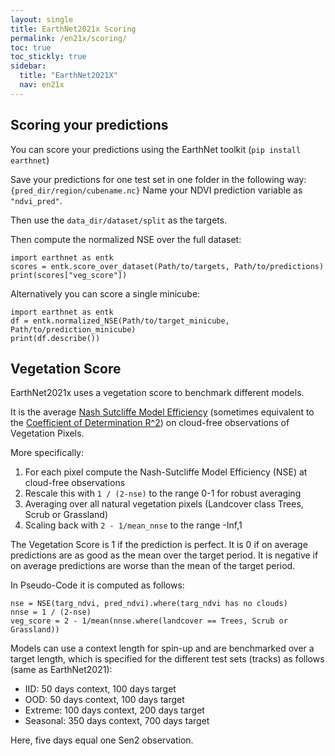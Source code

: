 ```yaml
---
layout: single
title: EarthNet2021x Scoring
permalink: /en21x/scoring/
toc: true
toc_stickly: true
sidebar:
  title: "EarthNet2021X"
  nav: en21x
---
```


## Scoring your predictions

You can score your predictions using the EarthNet toolkit (`pip install earthnet`)

Save your predictions for one test set in one folder in the following way:
`{pred_dir/region/cubename.nc}`
Name your NDVI prediction variable as `"ndvi_pred"`.

Then use the `data_dir/dataset/split` as the targets.

Then compute the normalized NSE over the full dataset:
```
import earthnet as entk
scores = entk.score_over_dataset(Path/to/targets, Path/to/predictions)
print(scores["veg_score"])
```

Alternatively you can score a single minicube:
```
import earthnet as entk
df = entk.normalized_NSE(Path/to/target_minicube, Path/to/prediction_minicube)
print(df.describe())
```

## Vegetation Score

EarthNet2021x uses a vegetation score to benchmark different models.

It is the average [Nash Sutcliffe Model Efficiency](https://en.wikipedia.org/wiki/Nash%E2%80%93Sutcliffe_model_efficiency_coefficient) (sometimes equivalent to the [Coefficient of Determination R^2](https://en.wikipedia.org/wiki/Coefficient_of_determination)) on cloud-free observations of Vegetation Pixels.

More specifically:
1. For each pixel compute the Nash-Sutcliffe Model Efficiency (NSE) at cloud-free observations
2. Rescale this with `1 / (2-nse)` to the range 0-1 for robust averaging
3. Averaging over all natural vegetation pixels (Landcover class Trees, Scrub or Grassland)
4. Scaling back with `2 - 1/mean_nnse` to the range -Inf,1

The Vegetation Score is 1 if the prediction is perfect.
It is 0 if on average predictions are as good as the mean over the target period.
It is negative if on average predictions are worse than the mean of the target period.

In Pseudo-Code it is computed as follows:

```
nse = NSE(targ_ndvi, pred_ndvi).where(targ_ndvi has no clouds)
nnse = 1 / (2-nse)
veg_score = 2 - 1/mean(nnse.where(landcover == Trees, Scrub or Grassland))
```

Models can use a context length for spin-up and are benchmarked over a target length, which is specified for the different test sets (tracks) as follows (same as EarthNet2021):
- IID: 50 days context, 100 days target
- OOD: 50 days context, 100 days target
- Extreme: 100 days context, 200 days target
- Seasonal: 350 days context, 700 days target

Here, five days equal one Sen2 observation.